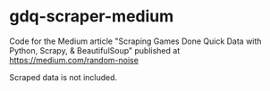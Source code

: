 # gdq-scraper-medium

Code for the Medium article "Scraping Games Done Quick Data with Python, Scrapy, & BeautifulSoup" published at https://medium.com/random-noise

Scraped data is not included.